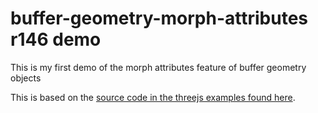 # buffer-geometry-morph-attributes r146 demo

This is my first demo of the morph attributes feature of buffer geometry objects

This is based on the [source code in the threejs examples found here](https://github.com/mrdoob/three.js/blob/master/examples/webgl_morphtargets.html).